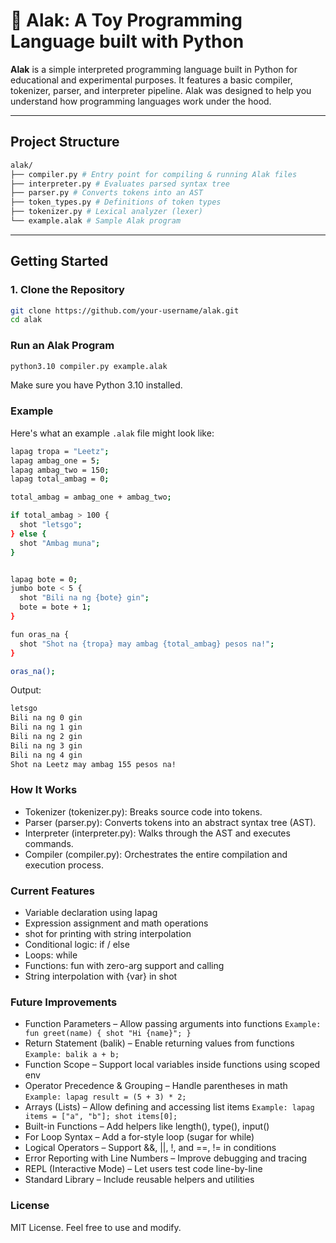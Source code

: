 # 🧪 Alak: A Toy Programming Language built with Python

**Alak** is a simple interpreted programming language built in Python for educational and experimental purposes. It features a basic compiler, tokenizer, parser, and interpreter pipeline. Alak was designed to help you understand how programming languages work under the hood.

---

## Project Structure
```bash
alak/
├── compiler.py # Entry point for compiling & running Alak files
├── interpreter.py # Evaluates parsed syntax tree
├── parser.py # Converts tokens into an AST
├── token_types.py # Definitions of token types
├── tokenizer.py # Lexical analyzer (lexer)
└── example.alak # Sample Alak program
```

---

## Getting Started

### 1. Clone the Repository

```bash
git clone https://github.com/your-username/alak.git
cd alak
```

### Run an Alak Program
```bash
python3.10 compiler.py example.alak
```
Make sure you have Python 3.10 installed.

### Example
Here's what an example ```.alak``` file might look like:
```bash
lapag tropa = "Leetz";
lapag ambag_one = 5;
lapag ambag_two = 150;
lapag total_ambag = 0;

total_ambag = ambag_one + ambag_two;

if total_ambag > 100 {
  shot "letsgo";
} else {
  shot "Ambag muna";
}


lapag bote = 0;
jumbo bote < 5 {
  shot "Bili na ng {bote} gin";
  bote = bote + 1;
}

fun oras_na {
  shot "Shot na {tropa} may ambag {total_ambag} pesos na!";
}

oras_na();

```

Output:
```bash
letsgo
Bili na ng 0 gin
Bili na ng 1 gin
Bili na ng 2 gin
Bili na ng 3 gin
Bili na ng 4 gin
Shot na Leetz may ambag 155 pesos na!
```

### How It Works
* Tokenizer (tokenizer.py): Breaks source code into tokens.
* Parser (parser.py): Converts tokens into an abstract syntax tree (AST).
* Interpreter (interpreter.py): Walks through the AST and executes commands.
* Compiler (compiler.py): Orchestrates the entire compilation and execution process.

### Current Features
* Variable declaration using lapag
* Expression assignment and math operations
* shot for printing with string interpolation
* Conditional logic: if / else
* Loops: while
* Functions: fun with zero-arg support and calling
* String interpolation with {var} in shot


### Future Improvements
* Function Parameters – Allow passing arguments into functions
  ```Example: fun greet(name) { shot "Hi {name}"; }```
*  Return Statement (balik) – Enable returning values from functions
```Example: balik a + b;```
* Function Scope – Support local variables inside functions using scoped env
* Operator Precedence & Grouping – Handle parentheses in math
```Example: lapag result = (5 + 3) * 2;```
* Arrays (Lists) – Allow defining and accessing list items
```Example: lapag items = ["a", "b"]; shot items[0];```
* Built-in Functions – Add helpers like length(), type(), input()
* For Loop Syntax – Add a for-style loop (sugar for while)
* Logical Operators – Support &&, ||, !, and ==, != in conditions
* Error Reporting with Line Numbers – Improve debugging and tracing
* REPL (Interactive Mode) – Let users test code line-by-line
* Standard Library – Include reusable helpers and utilities

### License
MIT License. Feel free to use and modify.
